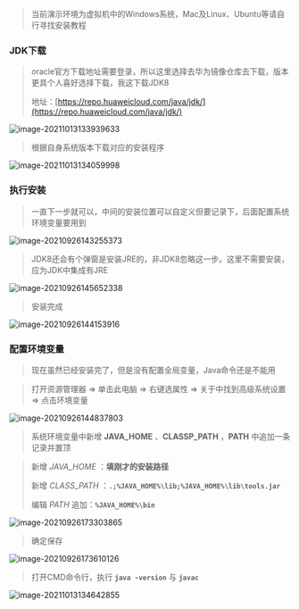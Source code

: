 > 当前演示环境为虚拟机中的Windows系统，Mac及Linux、Ubuntu等请自行寻找安装教程

### JDK下载

> oracle官方下载地址需要登录，所以这里选择去华为镜像仓库去下载，版本更具个人喜好选择下载，我这下载JDK8
>
> 地址：[https://repo.huaweicloud.com/java/jdk/](https://repo.huaweicloud.com/java/jdk/)

![image-20211013133939633](安装JDK/image-20211013133939633.png)

> 根据自身系统版本下载对应的安装程序

![image-20211013134059998](安装JDK/image-20211013134059998.png)

### 执行安装

> 一直下一步就可以，中间的安装位置可以自定义但要记录下，后面配置系统环境变量要用到

![image-20210926143255373](安装JDK/image-20210926143255373.png)

> JDK8还会有个弹窗是安装JRE的，非JDK8忽略这一步。这里不需要安装，应为JDK中集成有JRE

![image-20210926145652338](安装JDK/image-20210926145652338.png)

> 安装完成

![image-20210926144153916](安装JDK/image-20210926144153916.png)

### 配置环境变量

> 现在虽然已经安装完了，但是没有配置全局变量，Java命令还是不能用

> 打开资源管理器 => 单击此电脑 => 右键选属性 => 关于中找到高级系统设置 => 点击环境变量

![image-20210926144837803](安装JDK/image-20210926144837803.png)

> 系统环境变量中新增 **JAVA_HOME** 、**CLASSP_PATH** ，**PATH** 中追加一条记录并置顶

>新增 *JAVA_HOME* ：**填刚才的安装路径**
>
>新增 *CLASS_PATH* ：**`.;%JAVA_HOME%\lib;%JAVA_HOME%\lib\tools.jar`**
>
>编辑 *PATH* 追加：**`%JAVA_HOME%\bin`**

![image-20210926173303865](安装JDK/image-20210926173303865.png)

> 确定保存

![image-20210926173610126](安装JDK/image-20210926173610126.png)

> 打开CMD命令行，执行 **`java -version`** 与 **`javac`**

![image-20211013134642855](安装JDK/image-20211013134642855.png)

